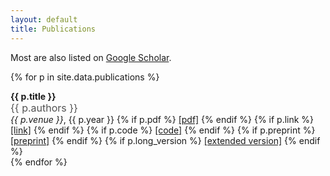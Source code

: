 ```yaml
---
layout: default
title: Publications
---
```


<style>
.publication + .publication {
  margin-top: 1rem;
}

.publication-authors {
  opacity: 0.75;
  font-size: 1rem;
}
</style>

Most are also listed on <a href='https://scholar.google.com/citations?user=Lf-StbQAAAAJ&hl=en' target='_blank'>Google Scholar</a>.

{% for p in site.data.publications %}
  <div class='publication'>
    <strong class='publication-title'>
      {{ p.title }}
    </strong>
    <div class='publication-authors'> {{ p.authors }} </div>
    <div class='publication-venue'>
      <em>{{ p.venue }}</em>, {{ p.year }}
      {% if p.pdf %}
        <a href='{{p.pdf}}'>[pdf]</a>
      {% endif %}
      {% if p.link %}
        <a href='{{p.link}}'>[link]</a>
      {% endif %}
      {% if p.code %}
        <a href='{{p.code}}'>[code]</a>
      {% endif %}
      {% if p.preprint %}
        <a href='{{p.preprint}}'>[preprint]</a>
      {% endif %}
      {% if p.long_version %}
        <a href='{{p.long_version}}'>[extended version]</a>
      {% endif %}
    </div>
  </div>
{% endfor %}
